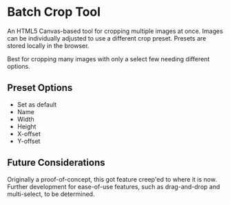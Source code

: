 # Batch Crop Tool

An HTML5 Canvas-based tool for cropping multiple images at once. Images can be individually adjusted to use a different crop preset. Presets are stored locally in the browser.

Best for cropping many images with only a select few needing different options.

## Preset Options

- Set as default
- Name
- Width
- Height
- X-offset
- Y-offset

## Future Considerations

Originally a proof-of-concept, this got feature creep'ed to where it is now. Further development for ease-of-use features, such as drag-and-drop and multi-select, to be determined.
